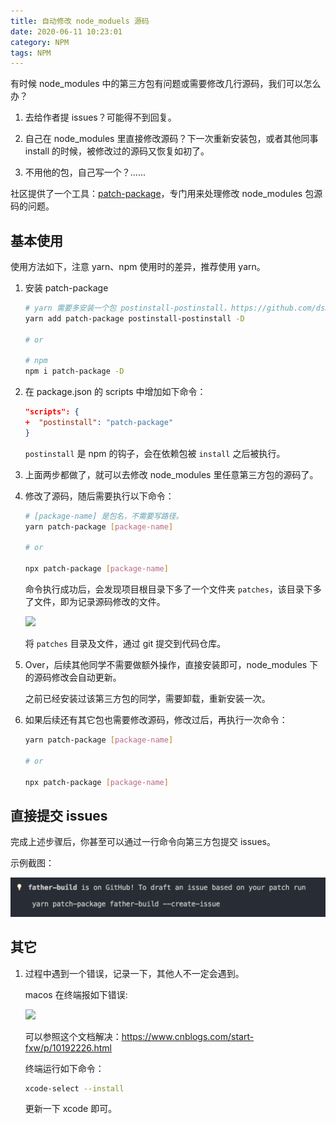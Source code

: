 ```yaml
---
title: 自动修改 node_moduels 源码
date: 2020-06-11 10:23:01
category: NPM
tags: NPM
---
```


有时候 node_modules 中的第三方包有问题或需要修改几行源码，我们可以怎么办？

1. 去给作者提 issues？可能得不到回复。

2. 自己在 node_modules 里直接修改源码？下一次重新安装包，或者其他同事 install 的时候，被修改过的源码又恢复如初了。

3. 不用他的包，自己写一个？......

社区提供了一个工具：[patch-package](https://github.com/ds300/patch-package)，专门用来处理修改 node_modules 包源码的问题。

## 基本使用

使用方法如下，注意 yarn、npm 使用时的差异，推荐使用 yarn。

1. 安装 patch-package

   ```sh
   # yarn 需要多安装一个包 postinstall-postinstall，https://github.com/ds300/patch-package#why-use-postinstall-postinstall-with-yarn
   yarn add patch-package postinstall-postinstall -D

   # or

   # npm
   npm i patch-package -D
   ```

2. 在 package.json 的 scripts 中增加如下命令：

   ```json
   "scripts": {
   +  "postinstall": "patch-package"
   }
   ```

   `postinstall` 是 npm 的钩子，会在依赖包被 `install` 之后被执行。

3. 上面两步都做了，就可以去修改 node_modules 里任意第三方包的源码了。

4. 修改了源码，随后需要执行以下命令：

   ```sh
   # [package-name] 是包名，不需要写路径。
   yarn patch-package [package-name]

   # or

   npx patch-package [package-name]
   ```

   命令执行成功后，会发现项目根目录下多了一个文件夹 `patches`，该目录下多了文件，即为记录源码修改的文件。

   ![](https://user-gold-cdn.xitu.io/2020/3/27/1711bce8d8e01745?imageView2/0/w/1280/h/960/format/webp/ignore-error/1)

   将 `patches` 目录及文件，通过 git 提交到代码仓库。

5. Over，后续其他同学不需要做额外操作，直接安装即可，node_modules 下的源码修改会自动更新。

   之前已经安装过该第三方包的同学，需要卸载，重新安装一次。

6. 如果后续还有其它包也需要修改源码，修改过后，再执行一次命令：

   ```sh
   yarn patch-package [package-name]

   # or

   npx patch-package [package-name]
   ```

## 直接提交 issues

完成上述步骤后，你甚至可以通过一行命令向第三方包提交 issues。

示例截图：

![](/imgs/patch_pkg_create_issues.png)

## 其它

1. 过程中遇到一个错误，记录一下，其他人不一定会遇到。

   macos 在终端报如下错误:

   ![](https://user-gold-cdn.xitu.io/2020/3/27/1711bcf316c96916?w=2240&h=288&f=png&s=90956)

   可以参照这个文档解决：https://www.cnblogs.com/start-fxw/p/10192226.html

   终端运行如下命令：

   ```bash
   xcode-select --install
   ```

   更新一下 xcode 即可。
